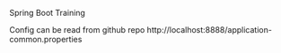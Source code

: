 Spring Boot Training

Config can be read from github repo
http://localhost:8888/application-common.properties